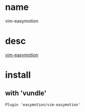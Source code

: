 # name

vim-easymotion

# desc

[vim-easymotion](https://github.com/easymotion/vim-easymotion)

# install

## with 'vundle'

    Plugin 'easymotion/vim-easymotion'

